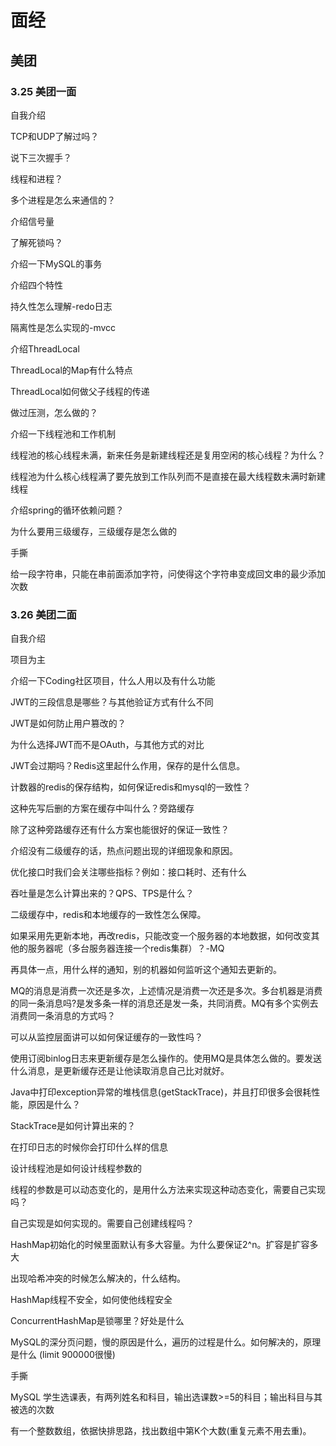 # 面经

## 美团

### 3.25 美团一面

自我介绍

TCP和UDP了解过吗？

说下三次握手？

线程和进程？

多个进程是怎么来通信的？

介绍信号量

了解死锁吗？

介绍一下MySQL的事务

介绍四个特性

持久性怎么理解-redo日志

隔离性是怎么实现的-mvcc

介绍ThreadLocal

ThreadLocal的Map有什么特点

ThreadLocal如何做父子线程的传递

做过压测，怎么做的？

介绍一下线程池和工作机制

线程池的核心线程未满，新来任务是新建线程还是复用空闲的核心线程？为什么？

线程池为什么核心线程满了要先放到工作队列而不是直接在最大线程数未满时新建线程

介绍spring的循环依赖问题？

为什么要用三级缓存，三级缓存是怎么做的

手撕

给一段字符串，只能在串前面添加字符，问使得这个字符串变成回文串的最少添加次数

### 3.26 美团二面

自我介绍

项目为主

介绍一下Coding社区项目，什么人用以及有什么功能

JWT的三段信息是哪些？与其他验证方式有什么不同

JWT是如何防止用户篡改的？

为什么选择JWT而不是OAuth，与其他方式的对比

JWT会过期吗？Redis这里起什么作用，保存的是什么信息。

计数器的redis的保存结构，如何保证redis和mysql的一致性？

这种先写后删的方案在缓存中叫什么？旁路缓存

除了这种旁路缓存还有什么方案也能很好的保证一致性？

介绍没有二级缓存的话，热点问题出现的详细现象和原因。

优化接口时我们会关注哪些指标？例如：接口耗时、还有什么

吞吐量是怎么计算出来的？QPS、TPS是什么？

二级缓存中，redis和本地缓存的一致性怎么保障。

如果采用先更新本地，再改redis，只能改变一个服务器的本地数据，如何改变其他的服务器呢（多台服务器连接一个redis集群）？-MQ

再具体一点，用什么样的通知，别的机器如何监听这个通知去更新的。

MQ的消息是消费一次还是多次，上述情况是消费一次还是多次。多台机器是消费的同一条消息吗?是发多条一样的消息还是发一条，共同消费。MQ有多个实例去消费同一条消息的方式吗？

可以从监控层面讲可以如何保证缓存的一致性吗？

使用订阅binlog日志来更新缓存是怎么操作的。使用MQ是具体怎么做的。要发送什么消息，是更新缓存还是让他读取消息自己比对就好。

Java中打印exception异常的堆栈信息(getStackTrace)，并且打印很多会很耗性能，原因是什么？

StackTrace是如何计算出来的？

在打印日志的时候你会打印什么样的信息

设计线程池是如何设计线程参数的

线程的参数是可以动态变化的，是用什么方法来实现这种动态变化，需要自己实现吗？

自己实现是如何实现的。需要自己创建线程吗？

HashMap初始化的时候里面默认有多大容量。为什么要保证2^n。扩容是扩容多大

出现哈希冲突的时候怎么解决的，什么结构。

HashMap线程不安全，如何使他线程安全

ConcurrentHashMap是锁哪里？好处是什么

MySQL的深分页问题，慢的原因是什么，遍历的过程是什么。如何解决的，原理是什么 (limit 900000很慢)

手撕

MySQL 学生选课表，有两列姓名和科目，输出选课数>=5的科目；输出科目与其被选的次数

有一个整数数组，依据快排思路，找出数组中第K个大数(重复元素不用去重)。





